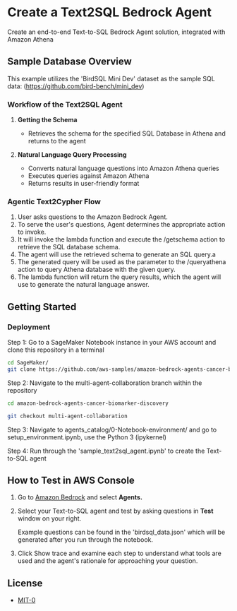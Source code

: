 # Create a Text2SQL Bedrock Agent

Create an end-to-end Text-to-SQL Bedrock Agent solution, integrated with Amazon Athena

## Sample Database Overview

This example utilizes the 'BirdSQL Mini Dev' dataset as the sample SQL data: (https://github.com/bird-bench/mini_dev)

### Workflow of the Text2SQL Agent

1. **Getting the Schema**
    - Retrieves the schema for the specified SQL Database in Athena and returns to the agent

2. **Natural Language Query Processing**
    - Converts natural language questions into Amazon Athena queries
    - Executes queries against Amazon Athena
    - Returns results in user-friendly format

### Agentic Text2Cypher Flow

1. User asks questions to the Amazon Bedrock Agent.
2. To serve the user's questions, Agent determines the appropriate action to invoke.
3. It will invoke the lambda function and execute the /getschema action to retrieve the SQL database schema.
4. The agent will use the retrieved schema to generate an SQL query.a
5. The generated query will be used as the parameter to the /queryathena action to query Athena database with the given query.
6. The lambda function will return the query results, which the agent will use to generate the natural language answer.

## Getting Started

### Deployment

Step 1: Go to a SageMaker Notebook instance in your AWS account and clone this repository in a terminal

```bash
cd SageMaker/
git clone https://github.com/aws-samples/amazon-bedrock-agents-cancer-biomarker-discovery.git
```

Step 2: Navigate to the multi-agent-collaboration branch within the repository
```bash
cd amazon-bedrock-agents-cancer-biomarker-discovery
```
```bash
git checkout multi-agent-collaboration
```

Step 3: Navigate to agents_catalog/0-Notebook-environment/ and go to setup_environment.ipynb, use the Python 3 (ipykernel)

Step 4: Run through the 'sample_text2sql_agent.ipynb' to create the Text-to-SQL agent

## How to Test in AWS Console

1. Go to [Amazon Bedrock](https://console.aws.amazon.com/bedrock) and select **Agents.**

2. Select your Text-to-SQL agent and test by asking questions in **Test** window on your right. 

    Example questions can be found in the 'birdsql_data.json' which will be generated after you run through the notebook.

3. Click Show trace and examine each step to understand what tools are used and the agent's rationale for approaching your question.

## License

- [MIT-0](/LICENSE)
